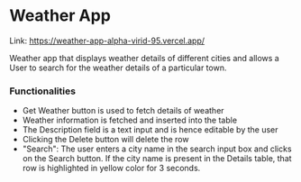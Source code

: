 <h1>Weather App</h1>

Link: <a href="https://weather-app-alpha-virid-95.vercel.app/">https://weather-app-alpha-virid-95.vercel.app/</a>

<p>Weather app that displays weather details of different cities and allows a User to search for the weather details of a particular town.</p>

<h3>Functionalities</h3>

<ul>
  <li>Get Weather button is used to fetch details of weather</li>
  <li>Weather information is fetched and inserted into the table</li>
  <li>The Description field is a text input and is hence editable by the user</li>
  <li>Clicking the Delete button will delete the row</li>
  <li>"Search": The user enters a city name in the search input box and clicks on the Search button. If the city name is present in the Details table, that row is highlighted in yellow color for 3 seconds.</li>
</ul>


